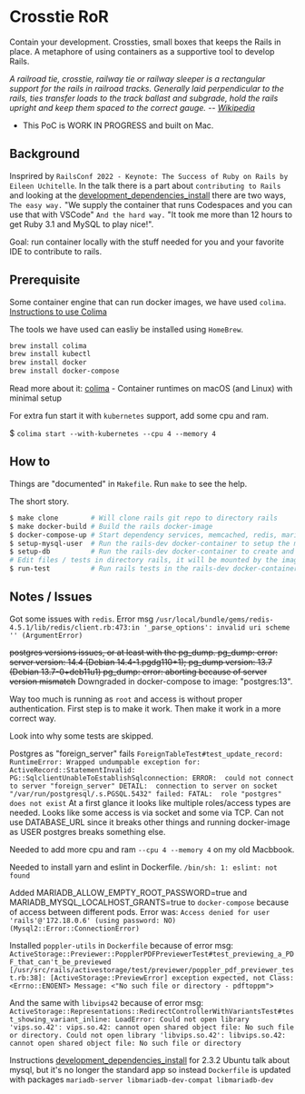 # Crosstie RoR

Contain your development.
Crossties, small boxes that keeps the Rails in place.
A metaphore of using containers as a supportive tool to develop Rails.

_A railroad tie, crosstie, railway tie or railway sleeper is a rectangular support for the rails in railroad tracks. Generally laid perpendicular to the rails, ties transfer loads to the track ballast and subgrade, hold the rails upright and keep them spaced to the correct gauge. -- [Wikipedia](https://en.wikipedia.org/wiki/Railroad_tie)_

* This PoC is WORK IN PROGRESS and built on Mac.

## Background

Insprired by `RailsConf 2022 - Keynote: The Success of Ruby on Rails by Eileen Uchitelle`.
In the talk there is a part about `contributing to Rails`
and looking at the [development_dependencies_install](https://guides.rubyonrails.org/development_dependencies_install.html)
there are two ways, `The easy way.`
"We supply the container that runs Codespaces and you can use that with VSCode"
`And the hard way.`
"It took me more than 12 hours to get Ruby 3.1 and MySQL to play nice!".

Goal: run container locally with the stuff needed for you and your favorite IDE to contribute to rails.

## Prerequisite

Some container engine that can run docker images, we have used `colima`.
[Instructions to use Colima](https://smallsharpsoftwaretools.com/tutorials/use-colima-to-run-docker-containers-on-macos/)

The tools we have used can easliy be installed using `HomeBrew`.

```bash
brew install colima
brew install kubectl
brew install docker
brew install docker-compose
```

Read more about it:
[colima](https://github.com/abiosoft/colima) - Container runtimes on macOS (and Linux) with minimal setup

For extra fun start it with `kubernetes` support, add some cpu and ram.

$ `colima start --with-kubernetes --cpu 4 --memory 4`

## How to

Things are "documented" in `Makefile`.
Run `make` to see the help.

The short story.

```bash
$ make clone        # Will clone rails git repo to directory rails
$ make docker-build # Build the rails docker-image
$ docker-compose-up # Start dependency services, memcached, redis, mariadb, postgresql
$ setup-mysql-user  # Run the rails-dev docker-container to setup the mysql db (mariadb)
$ setup-db          # Run the rails-dev docker-container to create and build databases
# Edit files / tests in directory rails, it will be mounted by the image.
$ run-test          # Run rails tests in the rails-dev docker-container towards services in docker-compose
```

## Notes / Issues

Got some issues with `redis`. Error msg
`/usr/local/bundle/gems/redis-4.5.1/lib/redis/client.rb:473:in '_parse_options': invalid uri scheme '' (ArgumentError)`

~~postgres versions issues, or at least with the pg_dump. pg_dump: error: server version: 14.4 (Debian 14.4-1.pgdg110+1); pg_dump version: 13.7 (Debian 13.7-0+deb11u1)
pg_dump: error: aborting because of server version mismatch~~ Downgraded in docker-compose to image: "postgres:13".

Way too much is running as `root` and access is without proper authentication.
First step is to make it work.
Then make it work in a more correct way.

Look into why some tests are skipped.

Postgres as "foreign_server" fails `ForeignTableTest#test_update_record:
RuntimeError: Wrapped undumpable exception for: ActiveRecord::StatementInvalid: PG::SqlclientUnableToEstablishSqlconnection: ERROR:  could not connect to server "foreign_server"
DETAIL:  connection to server on socket "/var/run/postgresql/.s.PGSQL.5432" failed: FATAL:  role "postgres" does not exist`
At a first glance it looks like multiple roles/access types are needed. Looks like some access is via socket and some via TCP. Can not use DATABASE_URL since it breaks other things and running docker-image as USER postgres breaks something else.

Needed to add more cpu and ram `--cpu 4 --memory 4` on my old Macbbook.

Needed to install yarn and eslint in Dockerfile. `/bin/sh: 1: eslint: not found`

Added MARIADB_ALLOW_EMPTY_ROOT_PASSWORD=true and MARIADB_MYSQL_LOCALHOST_GRANTS=true to `docker-compose`
because of access between different pods. Error was: `Access denied for user 'rails'@'172.18.0.6' (using password: NO) (Mysql2::Error::ConnectionError)`

Installed `poppler-utils` in `Dockerfile`
because of error msg: `ActiveStorage::Previewer::PopplerPDFPreviewerTest#test_previewing_a_PDF_that_can't_be_previewed [/usr/src/rails/activestorage/test/previewer/poppler_pdf_previewer_test.rb:38]:
[ActiveStorage::PreviewError] exception expected, not
Class: <Errno::ENOENT>
Message: <"No such file or directory - pdftoppm">`

And the same with `libvips42` because of error msg: `ActiveStorage::Representations::RedirectControllerWithVariantsTest#test_showing_variant_inline:
LoadError: Could not open library 'vips.so.42': vips.so.42: cannot open shared object file: No such file or directory.
Could not open library 'libvips.so.42': libvips.so.42: cannot open shared object file: No such file or directory`

Instructions [development_dependencies_install](https://guides.rubyonrails.org/development_dependencies_install.html) for 2.3.2 Ubuntu talk about mysql, but it's no longer the standard app so instead `Dockerfile` is updated with packages
`mariadb-server
libmariadb-dev-compat
libmariadb-dev`
